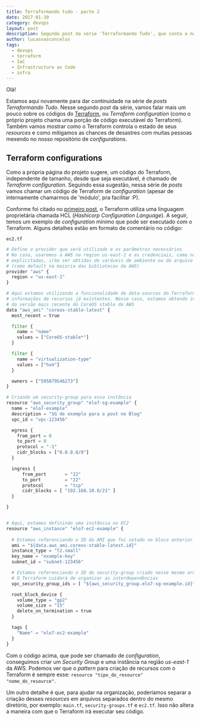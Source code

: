 ```yaml
---
title: Terraformando tudo - parte 2
date: 2017-01-30
category: devops
layout: post
description: Segundo post da série 'Terraformando Tudo', que conta a nossa tragetória em busca da codificação da nossa infraestrutura. Nesse post contamos o que fizemos para mitigar possíveis desastres e como controlamos N desenvolvedores mexendo em N Terraform configurations. Vamos lá?
author: lucasvasconcelos
tags:
  - devops
  - terraform
  - IaC
  - Infrastructure as Code
  - infra
---
```


Olá! 

Estamos aqui novamente para dar continuidade na série de *posts* *Terraformando Tudo*. Nesse segundo *post* da série, vamos falar mais um pouco sobre os códigos do [Terraform](https://terraform.io), ou *Terraform configuration* (como o próprio projeto chama uma porção de código executável do Terraform). Também vamos mostrar como o Terraform controla o estado de seus *resources* e como mitigamos as chances de desastres com muitas pessoas mexendo no nosso repositório de *configurations*.

## Terraform configurations

Como a própria página do projeto sugere, um código do Terraform, independente de tamanho, desde que seja executável, é chamado de *Terraform configuration*. Seguindo essa sugestão, nessa série de *posts* vamos chamar um código de Terraform de *configuration* (apesar de internamente chamarmos de 'módulo', pra facilitar :P).

Conforme foi citado no [primeiro post](http://engenharia.elo7.com.br/terraformando-tudo-1/), o Terraform utiliza uma linguagem proprietária chamada HCL (*Hashicorp Configuration Language*). A seguir, temos um exemplo de *configuration* mínimo que pode ser executado com o Terraform. Alguns detalhes estão em formato de comentário no código: 

`ec2.tf`
```python
# Define o provider que será utilizado e os parâmetros necessários
# No caso, usaremos a AWS na region us-east-1 e as credenciais, como não foram 
# explicitadas, irão ser obtidas de varáveis de ambiente ou do arquivo credentials do awscli
# (como default na maioria das bibliotecas da AWS)
provider "aws" {
  region = "us-east-1"
}

# Aqui estamos utilizando a funcionalidade de data-sources do Terraform, que traz 
# informações de recursos já existentes. Nesse caso, estamos obtendo informações 
# da versão mais recente do CoreOS stable da AWS
data "aws_ami" "coreos-stable-latest" {
  most_recent = true

  filter {
    name = "name"
    values = ["CoreOS-stable*"]
  }

  filter {
    name = "virtualization-type"
    values = ["hvm"]
  }

  owners = ["595879546273"]
}

# Criando um security-group para essa instância
resource "aws_security_group" "elo7-sg-example" {
  name = "elo7-example"
  description = "SG de exemplo para o post no Blog"
  vpc_id = "vpc-123456"

  egress {
    from_port = 0
    to_port = 0
    protocol = "-1"
    cidr_blocks = ["0.0.0.0/0"]
  }

  ingress {
      from_port       = "22"
      to_port         = "22"
      protocol        = "tcp"
      cidr_blocks = [ "192.168.10.0/21" ] 
  }

}


# Aqui, estamos definindo uma instância no EC2
resource "aws_instance" "elo7-ec2-example" {
  
  # Estamos referenciando o ID da AMI que foi setado no bloco anterior
  ami = "${data.aws_ami.coreos-stable-latest.id}"
  instance_type = "t2.small"
  key_name = "example-key"
  subnet_id = "subnet-123456"

  # Estamos referenciando o ID do security-group criado nesse mesmo arquivo
  # O Terraform cuidará de organizar as interdependências
  vpc_security_group_ids = [ "${aws_security_group.elo7-sg-example.id}" ]

  root_block_device {
    volume_type = "gp2"
    volume_size = "15"
    delete_on_termination = true
  }

  tags {
    "Name" = "elo7-ec2-example"
  }
}
```

Com o código acima, que pode ser chamado de *configuration*, conseguimos criar um *Security Group* e uma instância na região *us-east-1* da AWS. Podemos ver que o *pattern* para criação de recursos com o Terraform é sempre esse: `resource "tipo_do_resource" "nome_do_resource"`. 

Um outro detalhe é que, para ajudar na organização, poderíamos separar a criação desses *resources* em arquivos separados dentro do mesmo diretório, por exemplo: `main.tf`, `security-groups.tf` e `ec2.tf`. Isso não altera a maneira com que o Terraform irá executar seu código. 

